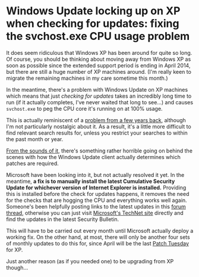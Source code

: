 # Windows Update locking up on XP when checking for updates: fixing the svchost.exe CPU usage problem


It does seem ridiculous that Windows XP has been around for quite so
long. Of course, you should be thinking about moving away from Windows
XP as soon as possible since the extended support period is ending in
April 2014, but there are still a huge number of XP machines around.
(I'm really keen to migrate the remaining machines in my care sometime
this month.)

In the meantime, there's a problem with Windows Update on XP machines
which means that just *checking for updates* takes an incredibly long
time to run (if it actually completes, I've never waited that long to
see…) and causes `svchost.exe` to peg the CPU core it's running on at
100% usage.

This is actually reminiscent of a [problem from a few years
back](http://support.microsoft.com/kb/932494), although I'm not
particularly nostalgic about it. As a result, it's a little more
difficult to find relevant search results for, unless you restrict your
searches to within the past month or year.

[From the sounds of
it](http://www.infoworld.com/t/microsoft-windows/microsoft-fix-windows-xp-update-svchost-redline-issue-soon-230940),
there's something rather horrible going on behind the scenes with how
the Windows Update client actually determines which patches are
required.

Microsoft have been looking into it, but not actually resolved it yet.
In the meantime, **a fix is to manually install the latest Cumulative
Security Update for whichever version of Internet Explorer is
installed.** Providing this is installed before the check for updates
happens, it removes the need for the checks that are hogging the CPU and
everything works well again. Someone's been helpfully posting links to
the latest updates in this [forum
thread](http://www.bleepingcomputer.com/forums/t/514140/svchostexe-using-100-cpu/),
otherwise you can just visit [Microsoft's TechNet
site](http://technet.microsoft.com/en-us/security/default) directly and
find the updates in the latest Security Bulletin.

This will have to be carried out every month until Microsoft actually
deploy a working fix. On the other hand, at most, there will only be
another four sets of monthly updates to do this for, since April will be
the last [Patch Tuesday](https://en.wikipedia.org/wiki/Patch_Tuesday)
for XP.

Just another reason (as if you needed one) to be upgrading from XP
though…

